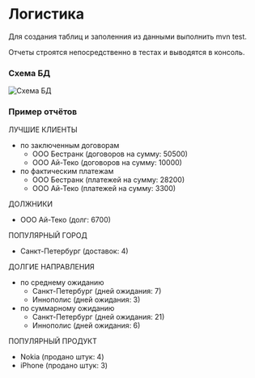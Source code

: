 # Логистика

Для создания таблиц и заполенния из данными выполнить mvn test.

Отчеты строятся непосредственно в тестах и выводятся в консоль.

### Схема БД
![Схема БД](https://github.com/antkuznetsov/logistics/raw/master/bd_schema.png)

### Пример отчётов

ЛУЧШИЕ КЛИЕНТЫ
* по заключенным договорам
    * ООО Бестранк (договоров на сумму: 50500)
    * ООО Ай-Теко (договоров на сумму: 10000)
* по фактическим платежам
    * ООО Бестранк (платежей на сумму: 28200)
    * ООО Ай-Теко (платежей на сумму: 3300)

ДОЛЖНИКИ
* ООО Ай-Теко (долг: 6700)

ПОПУЛЯРНЫЙ ГОРОД
* Санкт-Петербург (доставок: 4)

ДОЛГИЕ НАПРАВЛЕНИЯ
* по среднему ожиданию
    * Санкт-Петербург (дней ожидания: 7)
    * Иннополис (дней ожидания: 3)
* по суммарному ожиданию
    * Санкт-Петербург (дней ожидания: 21)
    * Иннополис (дней ожидания: 6)

ПОПУЛЯРНЫЙ ПРОДУКТ
* Nokia (продано штук: 4)
* iPhone (продано штук: 3)